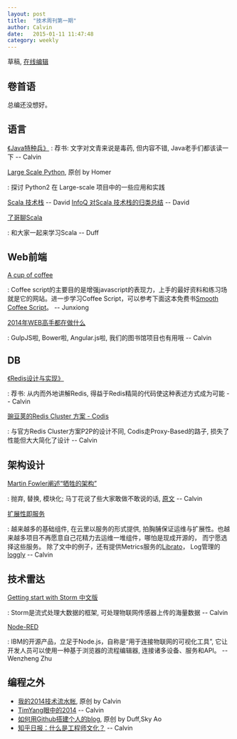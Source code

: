 ```yaml
---
layout: post
title:  "技术周刊第一期"
author: Calvin
date:   2015-01-11 11:47:48
category: weekly
---
```


草稿, [在线编辑](https://github.com/f5f6/f5f6.github.io/edit/master/_posts/2015-01-11-weekly-1.markdown)

## 卷首语

总编还没想好。

## 语言

[《Java特种兵》](http://book.douban.com/subject/25959139/)
: 荐书: 文字对文青来说是毒药, 但内容不错, Java老手们都该读一下 -- Calvin

[Large Scale Python](http://aclisp.github.io/jekyll/update/2014/12/29/large-scale-python-1.html), 原创 by Homer

: 探讨 Python2 在 Large-scale 项目中的一些应用和实践

[Scala 技术栈](https://github.com/lauris/awesome-scala) -- David
[InfoQ 对Scala 技术栈的归类总结](http://www.infoq.com/cn/articles/scala-technology) -- David

[了哥聊Scala](/2015/01/04/liaogeliaoscala/) 

: 和大家一起来学习Scala -- Duff


## Web前端

[A cup of coffee](http://coffeescript.org/)

: Coffee script的主要目的是增强javascript的表现力，上手的最好资料和练习场就是它的网站。进一步学习Coffee Script，可以参考下面这本免费书[Smooth Coffee Script](http://autotelicum.github.io/Smooth-CoffeeScript)。 -- Junxiong

[2014年WEB高手都在做什么](http://yafeilee.me/blogs/54995f3a6c69342f6d100000)

: GulpJS啦, Bower啦, Angular.js啦, 我们的图书馆项目也有用哦  -- Calvin

## DB

[《Redis设计与实现》](http://book.douban.com/subject/25900156/)

: 荐书: 从内而外地讲解Redis, 得益于Redis精简的代码使这种表述方式成为可能 -- Calvin

[豌豆荚的Redis Cluster 方案 - Codis](http://0xffff.me/blog/2014/11/11/codis-de-she-ji-yu-shi-xian-1/)

: 与官方Redis Cluster方案P2P的设计不同, Codis走Proxy-Based的路子, 损失了性能但大大简化了设计 -- Calvin


## 架构设计

[Martin Fowler阐述“牺牲的架构”](http://www.infoq.com/cn/news/2014/11/sacrificial-architecture)

: 抛弃, 替换, 模块化; 马丁花说了些大家敢做不敢说的话, [原文](http://martinfowler.com/bliki/SacrificialArchitecture.html) -- Calvin

[扩展性即服务](http://www.infoq.com/cn/news/2014/12/extended-service)

: 越来越多的基础组件, 在云里以服务的形式提供, 拍胸脯保证运维与扩展性。也越来越多项目不再愿意自己花精力去运维一堆组件，哪怕是现成开源的， 而宁愿选择这些服务。 除了文中的例子，还有提供Metrics服务的[Librato](https://www.librato.com)， Log管理的[loggly](https://www.loggly.com/) -- Calvin


## 技术雷达

[Getting start with Storm 中文版](http://ifeve.com/getting-started-with-stom-index/) 

: Storm是流式处理大数据的框架, 可处理物联网传感器上传的海量数据 -- Calvin

[Node-RED](http://nodered.org/)

: IBM的开源产品，立足于Node.js，自称是“用于连接物联网的可视化工具”, 它让开发人员可以使用一种基于浏览器的流程编辑器, 连接诸多设备、服务和API。 -- Wenzheng Zhu


## 编程之外

- [我的2014技术流水帐](http://calvin1978.blogcn.com/articles/my2014.html), 原创 by Calvin
- [TimYang眼中的2014](http://timyang.net/tao/thoughts-2014/) -- Calvin
- [如何用Github搭建个人的blog](2015/01/03/personal-blog/), 原创 by Duff,Sky Ao
- [知乎日报：什么是工程师文化？](http://daily.zhihu.com/story/4442333) -- Calvin
